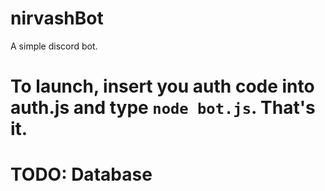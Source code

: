 # nirvashBot
A simple discord bot.
# To launch, insert you auth code into auth.js and type `node bot.js`. That's it.
# TODO: Database 
